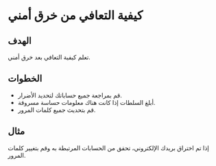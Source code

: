 # كيفية التعافي من خرق أمني

## الهدف
تعلم كيفية التعافي بعد خرق أمني.

## الخطوات
- قم بمراجعة جميع حساباتك لتحديد الأضرار.
- أبلغ السلطات إذا كانت هناك معلومات حساسة مسروقة.
- قم بتحديث جميع كلمات المرور.

## مثال
إذا تم اختراق بريدك الإلكتروني، تحقق من الحسابات المرتبطة به وقم بتغيير كلمات المرور.